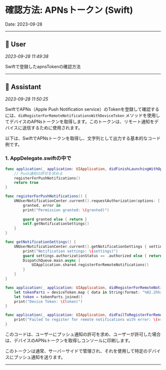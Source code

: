 # 確認方法: APNsトークン (Swift)

Date: 2023-09-28

---

## 👤 User
*2023-09-28 11:49:38*

Swiftで登録したapnsTokenの確認方法

---

## 🤖 Assistant
*2023-09-28 11:50:25*

SwiftでAPNs（Apple Push Notification service）のTokenを登録して確認するには、`didRegisterForRemoteNotificationsWithDeviceToken` メソッドを使用してデバイスのAPNsトークンを取得します。このトークンは、リモート通知をデバイスに送信するために使用されます。

以下は、SwiftでAPNsトークンを取得し、文字列として出力する基本的なコード例です。

### 1. AppDelegate.swiftの中で

```swift
func application(_ application: UIApplication, didFinishLaunchingWithOptions launchOptions: [UIApplication.LaunchOptionsKey: Any]?) -> Bool {
    // Push通知の許可を求める
    registerForPushNotifications()
    return true
}

func registerForPushNotifications() {
    UNUserNotificationCenter.current().requestAuthorization(options: [.alert, .sound, .badge]) {
        granted, error in
        print("Permission granted: \(granted)")
        
        guard granted else { return }
        self.getNotificationSettings()
    }
}

func getNotificationSettings() {
    UNUserNotificationCenter.current().getNotificationSettings { settings in
        print("Notification settings: \(settings)")
        guard settings.authorizationStatus == .authorized else { return }
        DispatchQueue.main.async {
            UIApplication.shared.registerForRemoteNotifications()
        }
    }
}

func application(_ application: UIApplication, didRegisterForRemoteNotificationsWithDeviceToken deviceToken: Data) {
    let tokenParts = deviceToken.map { data in String(format: "%02.2hhx", data) }
    let token = tokenParts.joined()
    print("Device Token: \(token)")
}

func application(_ application: UIApplication, didFailToRegisterForRemoteNotificationsWithError error: Error) {
    print("Failed to register for remote notifications with error: \(error)")
}
```

このコードは、ユーザーにプッシュ通知の許可を求め、ユーザーが許可した場合は、デバイスのAPNsトークンを取得しコンソールに印刷します。

このトークンは通常、サーバーサイドで管理され、それを使用して特定のデバイスにプッシュ通知を送ります。

---
